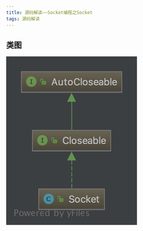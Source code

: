 ```yaml
---
title: 源码解读——Socket编程之Socket
tags: 源码解读
---
```


## 类图
![Socket](https://raw.githubusercontent.com/a347807131/blog/master/ms/uml/Socket.png)